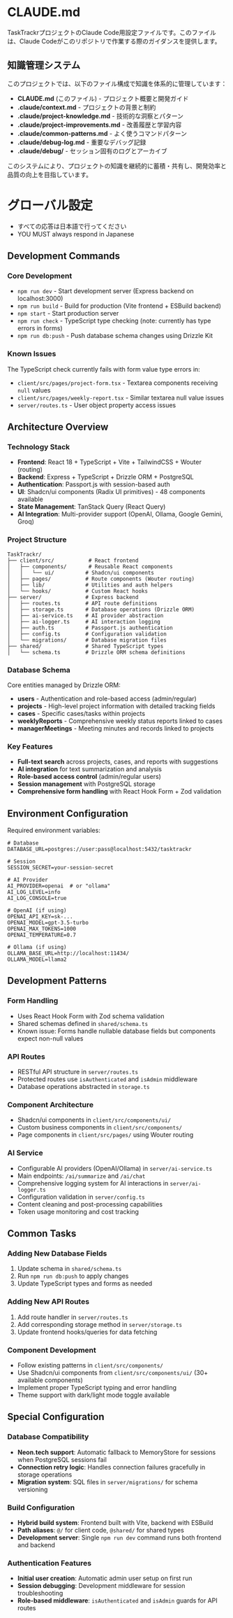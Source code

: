 # CLAUDE.md

TaskTrackrプロジェクトのClaude Code用設定ファイルです。このファイルは、Claude Codeがこのリポジトリで作業する際のガイダンスを提供します。

## 知識管理システム

このプロジェクトでは、以下のファイル構成で知識を体系的に管理しています：

- **CLAUDE.md** (このファイル) - プロジェクト概要と開発ガイド
- **.claude/context.md** - プロジェクトの背景と制約
- **.claude/project-knowledge.md** - 技術的な洞察とパターン
- **.claude/project-improvements.md** - 改善履歴と学習内容
- **.claude/common-patterns.md** - よく使うコマンドパターン
- **.claude/debug-log.md** - 重要なデバッグ記録
- **.claude/debug/** - セッション固有のログとアーカイブ

このシステムにより、プロジェクトの知識を継続的に蓄積・共有し、開発効率と品質の向上を目指しています。

# グローバル設定
- すべての応答は日本語で行ってください
- YOU MUST always respond in Japanese


## Development Commands

### Core Development
- `npm run dev` - Start development server (Express backend on localhost:3000)
- `npm run build` - Build for production (Vite frontend + ESBuild backend)
- `npm start` - Start production server
- `npm run check` - TypeScript type checking (note: currently has type errors in forms)
- `npm run db:push` - Push database schema changes using Drizzle Kit

### Known Issues
The TypeScript check currently fails with form value type errors in:
- `client/src/pages/project-form.tsx` - Textarea components receiving `null` values
- `client/src/pages/weekly-report.tsx` - Similar textarea null value issues
- `server/routes.ts` - User object property access issues

## Architecture Overview

### Technology Stack
- **Frontend**: React 18 + TypeScript + Vite + TailwindCSS + Wouter (routing)
- **Backend**: Express + TypeScript + Drizzle ORM + PostgreSQL
- **Authentication**: Passport.js with session-based auth
- **UI**: Shadcn/ui components (Radix UI primitives) - 48 components available
- **State Management**: TanStack Query (React Query)
- **AI Integration**: Multi-provider support (OpenAI, Ollama, Google Gemini, Groq)

### Project Structure
```
TaskTrackr/
├── client/src/           # React frontend
│   ├── components/       # Reusable React components
│   │   └── ui/          # Shadcn/ui components
│   ├── pages/           # Route components (Wouter routing)
│   ├── lib/             # Utilities and auth helpers
│   └── hooks/           # Custom React hooks
├── server/              # Express backend
│   ├── routes.ts        # API route definitions
│   ├── storage.ts       # Database operations (Drizzle ORM)
│   ├── ai-service.ts    # AI provider abstraction
│   ├── ai-logger.ts     # AI interaction logging
│   ├── auth.ts          # Passport.js authentication
│   ├── config.ts        # Configuration validation
│   └── migrations/      # Database migration files
├── shared/              # Shared TypeScript types
│   └── schema.ts        # Drizzle ORM schema definitions
```

### Database Schema
Core entities managed by Drizzle ORM:
- **users** - Authentication and role-based access (admin/regular)
- **projects** - High-level project information with detailed tracking fields
- **cases** - Specific cases/tasks within projects
- **weeklyReports** - Comprehensive weekly status reports linked to cases
- **managerMeetings** - Meeting minutes and records linked to projects

### Key Features
- **Full-text search** across projects, cases, and reports with suggestions
- **AI integration** for text summarization and analysis
- **Role-based access control** (admin/regular users)
- **Session management** with PostgreSQL storage
- **Comprehensive form handling** with React Hook Form + Zod validation

## Environment Configuration

Required environment variables:
```env
# Database
DATABASE_URL=postgres://user:pass@localhost:5432/tasktrackr

# Session
SESSION_SECRET=your-session-secret

# AI Provider
AI_PROVIDER=openai  # or "ollama"
AI_LOG_LEVEL=info
AI_LOG_CONSOLE=true

# OpenAI (if using)
OPENAI_API_KEY=sk-...
OPENAI_MODEL=gpt-3.5-turbo
OPENAI_MAX_TOKENS=1000
OPENAI_TEMPERATURE=0.7

# Ollama (if using)
OLLAMA_BASE_URL=http://localhost:11434/
OLLAMA_MODEL=llama2
```

## Development Patterns

### Form Handling
- Uses React Hook Form with Zod schema validation
- Shared schemas defined in `shared/schema.ts`
- Known issue: Forms handle nullable database fields but components expect non-null values

### API Routes
- RESTful API structure in `server/routes.ts` 
- Protected routes use `isAuthenticated` and `isAdmin` middleware
- Database operations abstracted in `storage.ts`

### Component Architecture
- Shadcn/ui components in `client/src/components/ui/`
- Custom business components in `client/src/components/`
- Page components in `client/src/pages/` using Wouter routing

### AI Service
- Configurable AI providers (OpenAI/Ollama) in `server/ai-service.ts`
- Main endpoints: `/ai/summarize` and `/ai/chat`
- Comprehensive logging system for AI interactions in `server/ai-logger.ts`
- Configuration validation in `server/config.ts`
- Content cleaning and post-processing capabilities
- Token usage monitoring and cost tracking

## Common Tasks

### Adding New Database Fields
1. Update schema in `shared/schema.ts`
2. Run `npm run db:push` to apply changes
3. Update TypeScript types and forms as needed

### Adding New API Routes
1. Add route handler in `server/routes.ts`
2. Add corresponding storage method in `server/storage.ts`
3. Update frontend hooks/queries for data fetching

### Component Development
- Follow existing patterns in `client/src/components/`
- Use Shadcn/ui components from `client/src/components/ui/` (30+ available components)
- Implement proper TypeScript typing and error handling
- Theme support with dark/light mode toggle available

## Special Configuration

### Database Compatibility
- **Neon.tech support**: Automatic fallback to MemoryStore for sessions when PostgreSQL sessions fail
- **Connection retry logic**: Handles connection failures gracefully in storage operations
- **Migration system**: SQL files in `server/migrations/` for schema versioning

### Build Configuration
- **Hybrid build system**: Frontend built with Vite, backend with ESBuild
- **Path aliases**: `@/` for client code, `@shared/` for shared types
- **Development server**: Single `npm run dev` command runs both frontend and backend

### Authentication Features
- **Initial user creation**: Automatic admin user setup on first run
- **Session debugging**: Development middleware for session troubleshooting
- **Role-based middleware**: `isAuthenticated` and `isAdmin` guards for API routes